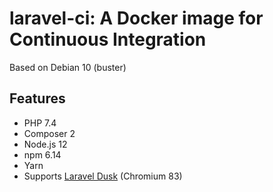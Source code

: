 # laravel-ci: A Docker image for Continuous Integration

Based on Debian 10 (buster)

## Features
+ PHP 7.4
+ Composer 2
+ Node.js 12
+ npm 6.14
+ Yarn
+ Supports [Laravel Dusk](https://laravel.com/docs/master/dusk) (Chromium 83)
